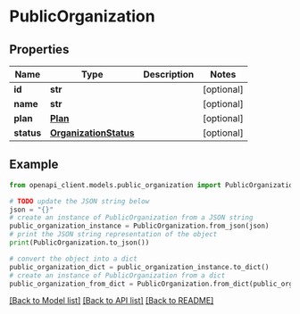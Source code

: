 # PublicOrganization


## Properties

Name | Type | Description | Notes
------------ | ------------- | ------------- | -------------
**id** | **str** |  | [optional] 
**name** | **str** |  | [optional] 
**plan** | [**Plan**](Plan.md) |  | [optional] 
**status** | [**OrganizationStatus**](OrganizationStatus.md) |  | [optional] 

## Example

```python
from openapi_client.models.public_organization import PublicOrganization

# TODO update the JSON string below
json = "{}"
# create an instance of PublicOrganization from a JSON string
public_organization_instance = PublicOrganization.from_json(json)
# print the JSON string representation of the object
print(PublicOrganization.to_json())

# convert the object into a dict
public_organization_dict = public_organization_instance.to_dict()
# create an instance of PublicOrganization from a dict
public_organization_from_dict = PublicOrganization.from_dict(public_organization_dict)
```
[[Back to Model list]](../README.md#documentation-for-models) [[Back to API list]](../README.md#documentation-for-api-endpoints) [[Back to README]](../README.md)


